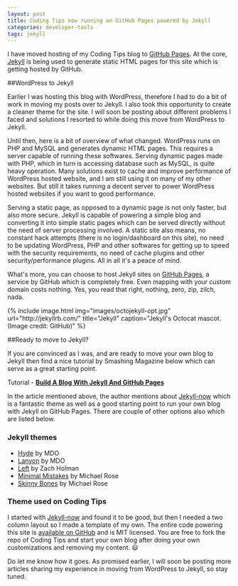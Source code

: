```yaml
---
layout: post
title: Coding Tips now running on GitHub Pages powered by Jekyll
categories: developer-tools
tags: jekyll
---
```


I have moved hosting of my Coding Tips blog to [GitHub Pages]. At the core, [Jekyll] is being used to generate static HTML pages for this site which is getting hosted by GitHub.

##WordPress to Jekyll

Earlier I was hosting this blog with WordPress, therefore I had to do a bit of work in moving my posts over to Jekyll. I also took this opportunity to create a cleaner theme for the site. I will soon be posting about different problems I faced and solutions I resorted to while doing this move from WordPress to Jekyll.

Until then, here is a bit of overview of what changed. WordPress runs on PHP and MySQL and generates dynamic HTML pages. This requires a server capable of running these softwares. Serving dynamic pages made with PHP, which in turn is accessing database such as MySQL, is quite heavy operation. Many solutions exist to cache and improve performance of WordPress hosted website, and I am still using it on many of my other websites. But still it takes running a decent server to power WordPress hosted websites if you want to good performance.

Serving a static page, as opposed to a dynamic page is not only faster, but also more secure. Jekyll is capable of powering a simple blog and converting it into simple static pages which can be served directly without the need of server processing involved. A static site also means, no constant hack attempts (there is no login/dashboard on this site), no need to be updating WordPress, PHP and other softwares for getting up to speed with the security requirements, no need of cache plugins and other security/performance plugins. All in all it's a peace of mind.

What's more, you can choose to host Jekyll sites on [GitHub Pages], a service by GitHub which is completely free. Even mapping with your custom domain costs nothing. Yes, you read that right, nothing, zero, zip, zilch, nada.

<div class="text-center">
{% include image.html img="images/octojekyll-opt.jpg" url="http://jekyllrb.com/" title="Jekyll" caption="Jekyll's Octocat mascot. (Image credit: GitHub)" %}
</div>

##Ready to move to Jekyll?

If you are convinced as I was, and are ready to move your own blog to Jekyll then find a nice tutorial by Smashing Magazine below which can serve as a great starting point.

Tutorial - **[Build A Blog With Jekyll And GitHub Pages](http://www.smashingmagazine.com/2014/08/01/build-blog-jekyll-github-pages/)**

In the article mentioned above, the author mentions about [Jekyll-now](http://github.com/barryclark/jekyll-now) which is a fantastic theme as well as a good starting point to run your own blog with Jekyll on GitHub Pages. There are couple of other options also which are listed below.

### Jekyll themes
 - [Hyde](https://github.com/poole/hyde) by MDO
 - [Lanyon](https://github.com/poole/lanyon) by MDO
 - [Left](https://github.com/holman/left) by Zach Holman
 - [Minimal Mistakes](https://github.com/mmistakes/minimal-mistakes) by Michael Rose
 - [Skinny Bones](https://github.com/mmistakes/skinny-bones-jekyll) by Michael Rose

### Theme used on Coding Tips

I started with [Jekyll-now](http://github.com/barryclark/jekyll-now) and found it to be good, but then I needed a two column layout so I made a template of my own. The entire code powering this site is [available on GitHub](https://github.com/kanishkkunal/codingtips.kanishkkunal.in) and is MIT licensed. You are free to fork the repo of Coding Tips and start your own blog after doing your own customizations and removing my content. :smiley: 

Do let me know how it goes. As promised earlier, I will soon be posting more articles sharing my experience in moving from WordPress to Jekyll, so stay tuned.


[GitHub pages]:https://pages.github.com/
[Jekyll]:http://jekyllrb.com/